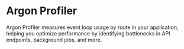 # Argon Profiler

Argon Profiler measures event loop usage by route in your application, helping you optimize performance by identifying bottlenecks in API endpoints, background jobs, and more.
